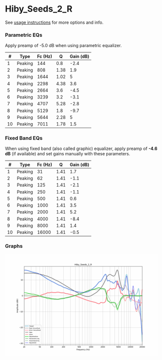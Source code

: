 # Hiby_Seeds_2_R
See [usage instructions](https://github.com/jaakkopasanen/AutoEq#usage) for more options and info.

### Parametric EQs
Apply preamp of -5.0 dB when using parametric equalizer.

|   # | Type    |   Fc (Hz) |    Q |   Gain (dB) |
|-----|---------|-----------|------|-------------|
|   1 | Peaking |       144 | 0.8  |        -2.4 |
|   2 | Peaking |       808 | 1.38 |         1.9 |
|   3 | Peaking |      1644 | 1.02 |         5   |
|   4 | Peaking |      2298 | 4.38 |         3.6 |
|   5 | Peaking |      2664 | 3.6  |        -4.5 |
|   6 | Peaking |      3239 | 3.2  |        -3.1 |
|   7 | Peaking |      4707 | 5.28 |        -2.8 |
|   8 | Peaking |      5129 | 1.8  |        -9.7 |
|   9 | Peaking |      5644 | 2.28 |         5   |
|  10 | Peaking |      7011 | 1.78 |         1.5 |

### Fixed Band EQs
When using fixed band (also called graphic) equalizer, apply preamp of **-4.6 dB** (if available) and set gains manually with these parameters.

|   # | Type    |   Fc (Hz) |    Q |   Gain (dB) |
|-----|---------|-----------|------|-------------|
|   1 | Peaking |        31 | 1.41 |         1.7 |
|   2 | Peaking |        62 | 1.41 |        -1.1 |
|   3 | Peaking |       125 | 1.41 |        -2.1 |
|   4 | Peaking |       250 | 1.41 |        -1.1 |
|   5 | Peaking |       500 | 1.41 |         0.6 |
|   6 | Peaking |      1000 | 1.41 |         3.5 |
|   7 | Peaking |      2000 | 1.41 |         5.2 |
|   8 | Peaking |      4000 | 1.41 |        -8.4 |
|   9 | Peaking |      8000 | 1.41 |         1.4 |
|  10 | Peaking |     16000 | 1.41 |        -0.5 |

### Graphs
![](./Hiby_Seeds_2_R.png)
